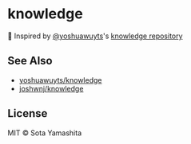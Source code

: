 # knowledge

:gift: Inspired by [@yoshuawuyts](https://github.com/yoshuawuyts)'s [knowledge repository](https://github.com/yoshuawuyts/knowledge)

## See Also

* [yoshuawuyts/knowledge](https://github.com/yoshuawuyts/knowledge)
* [joshwnj/knowledge](https://github.com/joshwnj/knowledge)

## License

MIT © Sota Yamashita
